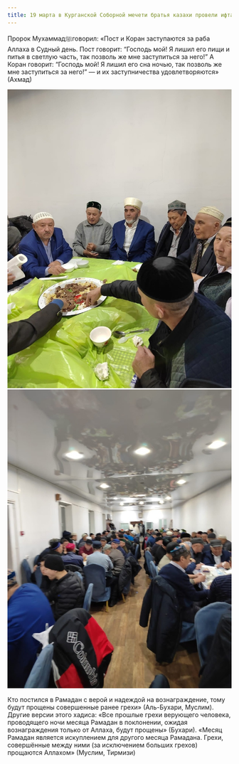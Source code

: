 ```yaml
---
title: 19 марта в Курганской Соборной мечети братья казахи провели ифтар.
---
```


Пророк Мухаммадﷺговорил: «Пост и Коран заступаются за раба Аллаха в Судный день. Пост говорит: “Господь мой! 
Я лишил его пищи и питья в светлую часть, так позволь же мне заступиться за него!” А Коран говорит: “Господь мой! 
Я лишил его сна ночью, так позволь же мне заступиться за него!” — и их заступничества удовлетворяются» (Ахмад)

![Ramadan](./Ифтар4.24.jpg)
![Ramadan](./Ифтар5.24.jpg)

Кто постился в Рамадан с верой и надеждой на вознаграждение, тому будут прощены совершенные ранее грехи» (Аль-Бухари, Mуслим). 
Другие версии этого хадиса: «Все прошлые грехи верующего человека, проводящего ночи месяца Рамадан в поклонении, ожидая 
вознаграждения только от Аллаха, будут прощены» (Бухари). «Месяц Рамадан является искуплением для другого месяца Рамадана. 
Грехи, совершённые между ними (за исключением больших грехов) прощаются Аллахом» (Муслим, Тирмизи)
